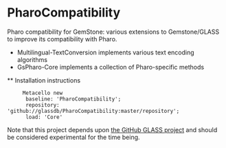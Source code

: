 PharoCompatibility
==================

Pharo compatibility for GemStone: various extensions to Gemstone/GLASS to improve its compatibility with Pharo.

- Multilingual-TextConversion implements various text encoding algorithms
- GsPharo-Core implements a collection of Pharo-specific methods

** Installation instructions

```Smalltalk
     Metacello new
      baseline: 'PharoCompatibility';
      repository: 'github://glassdb/PharoCompatibility:master/repository';
      load: 'Core'
```

Note that this project depends upon [the GitHub GLASS project](https://github.com/glassdb/glass) and should be considered experimental for the time being.
